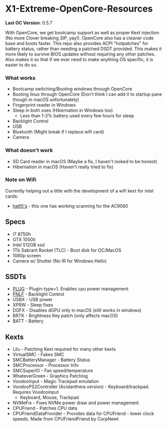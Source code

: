 # X1-Extreme-OpenCore-Resources

**Last OC Version**: 0.5.7

With OpenCore, we get bootcamp support as well as proper Kext injection (No more Clover breaking SIP, yay!). OpenCore also has a cleaner code base and boots faster. This repo also provides ACPI "hotpatches" for battery status, rather than needing a patched DSDT provided. This makes it more likely to survive BIOS updates without requiring any other patches. Also makes it so that if we ever need to make anything OS specific, it is easier to do so.

### What works
* Bootcamp switching/Booting windows through OpenCore
* Booting linux through OpenCore (Don't think I can add it to startup pane though in macOS unfortunately)
* Fingerprint reader in Windows
* Sleep in both oses (Hibernation in Windows too)
  * Less than 1-2% battery used every few hours for sleep
* Backlight Control
* USB
* Bluetooth (Might break if I replace wifi card)
* Camera

### What doesn't work
* SD Card reader in macOS (Maybe a fix, I haven't looked to be honest)
* Hibernation in macOS (Haven't really tried to fix)

### Note on Wifi

Currently helping out a little with the development of a wifi kext for intel cards:
* [hatf0's](https://github.com/AppleIntelWifi/adapter) - this one has working scanning for the AC9560

## Specs
* I7 8750h
* GTX 1050ti
* Intel 512GB ssd
* 1Tb Sabrant Rocket (TLC) - Boot disk for OC/MacOS
* 1080p screen
* Camera w/ Shutter (No IR for Windows Hello)

## SSDTs
* [PLUG](https://github.com/acidanthera/OpenCorePkg/blob/master/Docs/AcpiSamples/SSDT-PLUG.dsl) - Plugin-type=1. Enables cpu power management
* [PNLF](https://github.com/acidanthera/WhateverGreen/blob/master/Manual/SSDT-PNLF.dsl) - Backlight Control
* USBX - USB power
* XPRW - Sleep fixes
* DGFX - Disables dGPU only in macOS (still works in windows)
* BRTK - Brightness Key patch (only affects macOS)
* BATT - Battery

## Kexts
* Lilu - Patching Kext required for many other kexts
* VirtualSMC - Fakes SMC
* SMCBatteryManager - Battery Status
* SMCProcessor - Processor Info
* SMCSuperIO - Fan speed/temperature
* WhateverGreen - Graphics Patching
* VoodooInput - Magic Trackpad emulation
* VoodooPS2Controller (Acidanthera version) - Keyboard/trackpad. Requires Voodooinput
  * Keyboard, Mouse, Trackpad
* NVMeFix - Fixes NVMe power draw and power management
* CPUFriend - Patches CPU data
* CPUFriendDataProvider - Provides data for CPUFriend - lower clock speeds. Made from CPUFriendFriend by CorpNewt
